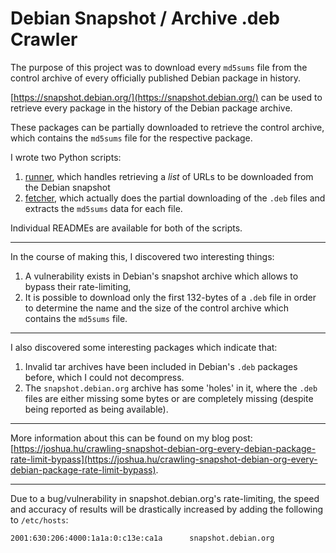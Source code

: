 # Debian Snapshot / Archive .deb Crawler

The purpose of this project was to download every `md5sums` file from the control archive of every officially published Debian package in history.

[https://snapshot.debian.org/](https://snapshot.debian.org/) can be used to retrieve every package in the history of the Debian package archive.

These packages can be partially downloaded to retrieve the control archive, which contains the `md5sums` file for the respective package.

I wrote two Python scripts:

1. [runner](/runner), which handles retrieving a _list_ of URLs to be downloaded from the Debian snapshot
2. [fetcher](/fetcher), which actually does the partial downloading of the `.deb` files and extracts the `md5sums` data for each file.

Individual READMEs are available for both of the scripts.

---

In the course of making this, I discovered two interesting things:

1. A vulnerability exists in Debian's snapshot archive which allows to bypass their rate-limiting,
2. It is possible to download only the first 132-bytes of a `.deb` file in order to determine the name and the size of the control archive which contains the `md5sums` file.

---

I also discovered some interesting packages which indicate that:

1. Invalid tar archives have been included in Debian's `.deb` packages before, which I could not decompress.
2. The `snapshot.debian.org` archive has some 'holes' in it, where the `.deb` files are either missing some bytes or are completely missing (despite being reported as being available).

---

More information about this can be found on my blog post: [https://joshua.hu/crawling-snapshot-debian-org-every-debian-package-rate-limit-bypass](https://joshua.hu/crawling-snapshot-debian-org-every-debian-package-rate-limit-bypass).

---

Due to a bug/vulnerability in snapshot.debian.org's rate-limiting, the speed and accuracy of results will be drastically increased by adding the following to `/etc/hosts`:

```
2001:630:206:4000:1a1a:0:c13e:ca1a      snapshot.debian.org
```
